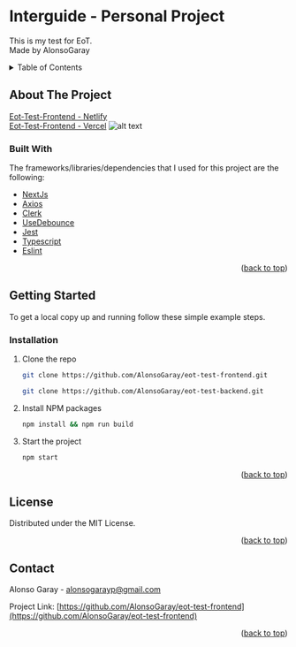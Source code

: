 # Interguide - Personal Project

This is my test for EoT.  
Made by AlonsoGaray

<!-- TABLE OF CONTENTS -->
<details>
  <summary>Table of Contents</summary>
  <ol>
    <li>
      <a href="#about-the-project">About The Project</a>
      <ul>
        <li><a href="#built-with">Built With</a></li>
      </ul>
    </li>
    <li>
      <a href="#getting-started">Getting Started</a>
      <ul>
        <li><a href="#installation">Installation</a></li>
      </ul>
    </li>
    <li><a href="#license">License</a></li>
    <li><a href="#contact">Contact</a></li>
  </ol>
</details>

## About The Project

[Eot-Test-Frontend - Netlify](https://resplendent-baklava-48ce07.netlify.app/)  
[Eot-Test-Frontend - Vercel](https://eot-test-frontend-agp.vercel.app/)
![alt text](https://raw.githubusercontent.com/AlonsoGaray/eot-test-frontend/main/public/images/banner.png)


### Built With

The frameworks/libraries/dependencies that I used for this project are the following:

- [NextJs](https://nextjs.org/)
- [Axios](https://axios-http.com/)
- [Clerk](https://clerk.com/)
- [UseDebounce](https://www.npmjs.com/package/use-debounce)
- [Jest](https://jestjs.io/)
- [Typescript](https://www.typescriptlang.org/)
- [Eslint](https://eslint.org/)

<p align="right">(<a href="#top">back to top</a>)</p>

## Getting Started

To get a local copy up and running follow these simple example steps.

### Installation
1. Clone the repo
   ```sh
   git clone https://github.com/AlonsoGaray/eot-test-frontend.git
   ```
   ```sh
   git clone https://github.com/AlonsoGaray/eot-test-backend.git
   ```
2. Install NPM packages
   ```sh
   npm install && npm run build
   ```
3. Start the project
   ```sh
   npm start
   ```

<p align="right">(<a href="#top">back to top</a>)</p>

## License

Distributed under the MIT License.

<p align="right">(<a href="#top">back to top</a>)</p>

## Contact

Alonso Garay - alonsogarayp@gmail.com

Project Link: [https://github.com/AlonsoGaray/eot-test-frontend](https://github.com/AlonsoGaray/eot-test-frontend)

<p align="right">(<a href="#top">back to top</a>)</p>
